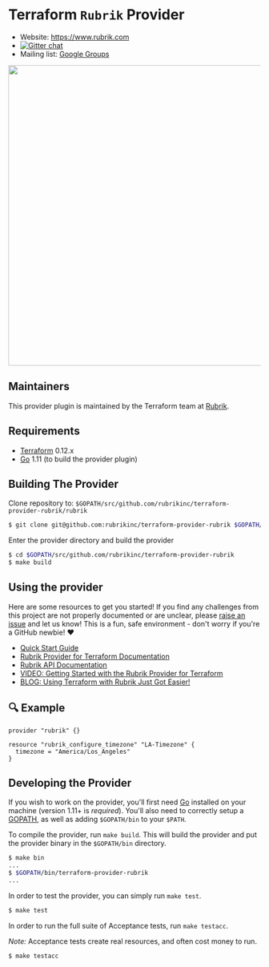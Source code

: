 Terraform `Rubrik` Provider
=========================

- Website: https://www.rubrik.com
- [![Gitter chat](https://badges.gitter.im/hashicorp-terraform/Lobby.png)](https://gitter.im/hashicorp-terraform/Lobby)
- Mailing list: [Google Groups](http://groups.google.com/group/terraform-tool)

<img src="https://cdn.rawgit.com/hashicorp/terraform-website/master/content/source/assets/images/logo-hashicorp.svg" width="600px">

Maintainers
-----------

This provider plugin is maintained by the Terraform team at [Rubrik](https://www.rubrik.com/).

Requirements
------------

-	[Terraform](https://www.terraform.io/downloads.html) 0.12.x
-	[Go](https://golang.org/doc/install) 1.11 (to build the provider plugin)

Building The Provider
---------------------

Clone repository to: `$GOPATH/src/github.com/rubrikinc/terraform-provider-rubrik/rubrik`

```sh
$ git clone git@github.com:rubrikinc/terraform-provider-rubrik $GOPATH/src/github.com/rubrikinc/terraform-provider-rubrik
```

Enter the provider directory and build the provider

```sh
$ cd $GOPATH/src/github.com/rubrikinc/terraform-provider-rubrik
$ make build
```

Using the provider
----------------------

Here are some resources to get you started! If you find any challenges from this project are not properly documented or are unclear, please [raise an issue](https://github.com/rubrikinc/rubrik-provider-for-terraform/issues/new/choose) and let us know! This is a fun, safe environment - don't worry if you're a GitHub newbie! :heart:

* [Quick Start Guide](https://github.com/rubrikinc/rubrik-provider-for-terraform/blob/master/docs/quick-start.md)
* [Rubrik Provider for Terraform Documentation](https://rubrik.gitbook.io/terraform-provider-for-rubrik/)
* [Rubrik API Documentation](https://github.com/rubrikinc/api-documentation)
* [VIDEO: Getting Started with the Rubrik Provider for Terraform](https://www.youtube.com/watch?v=kV1xiP1tHY0)
* [BLOG: Using Terraform with Rubrik Just Got Easier!](https://www.rubrik.com/blog/rubrik-provider-terraform/)

## :mag: Example 

```hcl
provider "rubrik" {}

resource "rubrik_configure_timezone" "LA-Timezone" {
  timezone = "America/Los_Angeles"
}
```

Developing the Provider
---------------------------

If you wish to work on the provider, you'll first need [Go](http://www.golang.org) installed on your machine (version 1.11+ is *required*). You'll also need to correctly setup a [GOPATH](http://golang.org/doc/code.html#GOPATH), as well as adding `$GOPATH/bin` to your `$PATH`.

To compile the provider, run `make build`. This will build the provider and put the provider binary in the `$GOPATH/bin` directory.

```sh
$ make bin
...
$ $GOPATH/bin/terraform-provider-rubrik
...
```

In order to test the provider, you can simply run `make test`.

```sh
$ make test
```

In order to run the full suite of Acceptance tests, run `make testacc`.

*Note:* Acceptance tests create real resources, and often cost money to run.

```sh
$ make testacc
```